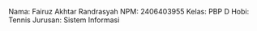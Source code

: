 Nama: Fairuz Akhtar Randrasyah 
NPM: 2406403955 
Kelas: PBP D 
Hobi: Tennis
Jurusan: Sistem Informasi